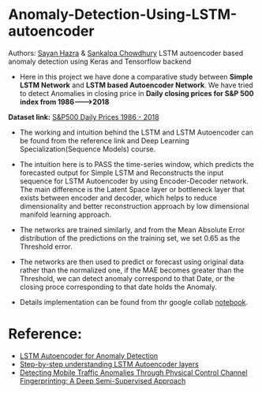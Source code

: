 # Anomaly-Detection-Using-LSTM-autoencoder

Authors: [Sayan Hazra](https://github.com/sayan0506) & [Sankalpa Chowdhury](https://github.com/sankalpachowdhury)
LSTM autoencoder based anomaly detection using Keras and Tensorflow backend

* Here in this project we have done a comparative study between **Simple LSTM Network** and **LSTM based Autoencoder Network**. We have tried to detect Anomalies in closing price in **Daily closing prices for S&P 500 index from 1986---&gt;2018**

**Dataset link:** [S&P500 Daily Prices 1986 - 2018](https://www.kaggle.com/pdquant/sp500-daily-19862018)

* The working and intuition behind the LSTM and LSTM Autoencoder can be found from the reference link and Deep Learning Specialization(Sequence Models) course.

* The intuition here is to PASS the time-series window, which predicts the forecasted output for Simple LSTM and Reconstructs the input sequence for LSTM Autoencoder by using Encoder-Decoder network. The main difference is the Latent Space layer or bottleneck layer that exists between encoder and decoder, which helps to reduce dimensionality and better reconstruction approach by low dimensional manifold learning approach.

* The networks are trained similarly, and from the Mean Absolute Error distribution of the predictions on the training set, we set 0.65 as the Threshold error.

* The networks are then used to predict or forecast using original data rather than the normalized one, if the MAE becomes greater than the Threshold, we can detect anomaly correspond to that Date, or the closing proce corresponding to that date holds the Anomaly.

* Details implementation can be found from thr google collab [notebook](https://github.com/sayan0506/Anomaly-Detection-Using-LSTM-autoencoder/blob/main/Anomaly_Detection_Time_Series_Keras.ipynb).

# Reference:

* [LSTM Autoencoder for Anomaly Detection](https://towardsdatascience.com/lstm-autoencoder-for-anomaly-detection-e1f4f2ee7ccf)
* [Step-by-step understanding LSTM Autoencoder layers](https://towardsdatascience.com/step-by-step-understanding-lstm-autoencoder-layers-ffab055b6352)
* [Detecting Mobile Traffic Anomalies Through Physical Control Channel Fingerprinting: A Deep Semi-Supervised Approach](https://www.semanticscholar.org/paper/Detecting-Mobile-Traffic-Anomalies-Through-Physical-Trinh-Zeydan/1b52c7b583cf373008de0cbec1041510d9fe91d2)
